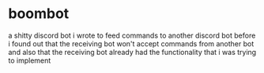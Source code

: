 # boombot
a shitty discord bot i wrote to feed commands to another discord bot before i found out that the receiving bot won't accept commands from another bot and also that the receiving bot already had the functionality that i was trying to implement